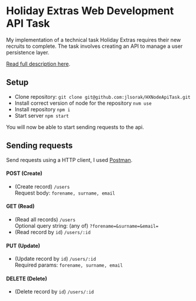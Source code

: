 # Holiday Extras Web Development API Task

My implementation of a technical task Holiday Extras requires their new recruits to complete. The task involves creating an API to manage a user persistence layer.

[Read full description here](https://github.com/holidayextras/culture/blob/master/recruitment/developer-API-task.md).

## Setup
- Clone repository: `git clone git@github.com:jlsorak/HXNodeApiTask.git`
- Install correct version of node for the repository `nvm use`
- Install repository `npm i`
- Start server `npm start`

You will now be able to start sending requests to the api. 

## Sending requests
Send requests using a HTTP client, I used [Postman](https://www.getpostman.com/).

#### POST (Create)
- (Create record) `/users` <br/> Request body: `forename, surname, email`
#### GET (Read)
- (Read all records) `/users` <br/> Optional query string: (any of) `?forename=&surname=&email=`
- (Read record by `id`) `/users/:id` 
#### PUT (Update)
- (Update record by `id`) `/users/:id` <br/> Required params: `forename, surname, email`
#### DELETE (Delete)
- (Delete record by `id`) `/users/:id`
